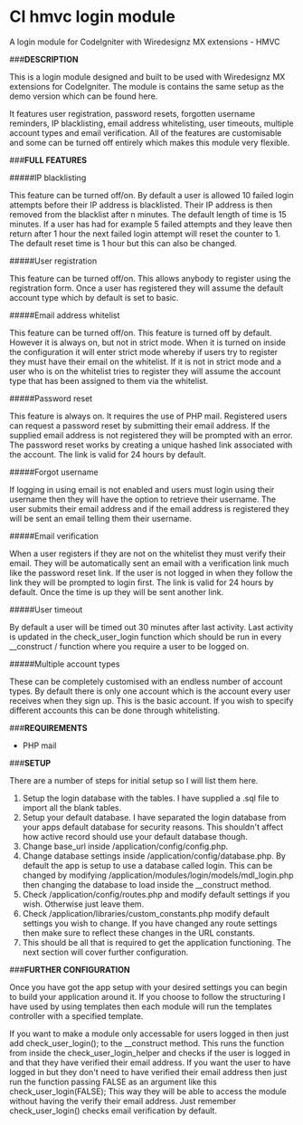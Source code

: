 # CI hmvc login module
A login module for CodeIgniter with Wiredesignz MX extensions - HMVC

###**DESCRIPTION**

This is a login module designed and built to be used with Wiredesignz MX extensions for CodeIgniter. The module is contains the same setup as the demo version which can be found here.

It features user registration, password resets, forgotten username reminders, IP blacklisting, email address whitelisting, user timeouts, multiple account types and email verification. All of the features are customisable and some can be turned off entirely which makes this module very flexible.

###**FULL FEATURES**

#####IP blacklisting

This feature can be turned off/on. By default a user is allowed 10 failed login attempts before their IP address is blacklisted. Their IP address is then removed from the blacklist after n minutes. The default length of time is 15 minutes. If a user has had for example 5 failed attempts and they leave then return after 1 hour the next failed login attempt will reset the counter to 1. The default reset time is 1 hour but this can also be changed.

#####User registration

This feature can be turned off/on. This allows anybody to register using the registration form. Once a user has registered they will assume the default account type which by default is set to basic.

#####Email address whitelist

This feature can be turned off/on. This feature is turned off by default. However it is always on, but not in strict mode. When it is turned on inside the configuration it will enter strict mode whereby if users try to register they must have their email on the whitelist. If it is not in strict mode and a user who is on the whitelist tries to register they will assume the account type that has been assigned to them via the whitelist.

#####Password reset

This feature is always on. It requires the use of PHP mail. Registered users can request a password reset by submitting their email address. If the supplied email address is not registered they will be prompted with an error. The password reset works by creating a unique hashed link associated with the account. The link is valid for 24 hours by default.

#####Forgot username

If logging in using email is not enabled and users must login using their username then they will have the option to retrieve their username. The user submits their email address and if the email address is registered they will be sent an email telling them their username.

#####Email verification

When a user registers if they are not on the whitelist they must verify their email. They will be automatically sent an email with a verification link much like the password reset link. If the user is not logged in when they follow the link they will be prompted to login first. The link is valid for 24 hours by default. Once the time is up they will be sent another link.

#####User timeout

By default a user will be timed out 30 minutes after last activity. Last activity is updated in the check_user_login function which should be run in every __construct / function where you require a user to be logged on.

#####Multiple account types

These can be completely customised with an endless number of account types. By default there is only one account which is the account every user receives when they sign up. This is the basic account. If you wish to specify different accounts this can be done through whitelisting.

###**REQUIREMENTS**

 - PHP mail

###**SETUP**

There are a number of steps for initial setup so I will list them here.
 1. Setup the login database with the tables. I have supplied a .sql file to import all the blank tables.
 2. Setup your default database. I have separated the login database from your apps default database for security reasons. This shouldn't affect how active record should use your default database though.
 2. Change base_url inside /application/config/config.php.
 3. Change database settings inside /application/config/database.php. By default the app is setup to use a database called login. This can be changed by modifying /application/modules/login/models/mdl_login.php then changing the database to load inside the __construct method.
 4. Check /application/config/routes.php and modify default settings if you wish. Otherwise just leave them.
 5. Check /application/libraries/custom_constants.php modify default settings you wish to change. If you have changed any route settings then make sure to reflect these changes in the URL constants.
 6. This should be all that is required to get the application functioning. The next section will cover further configuration.

###**FURTHER CONFIGURATION**

Once you have got the app setup with your desired settings you can begin to build your application around it. If you choose to follow the structuring I have used by using templates then each module will run the templates controller with a specified template.

If you want to make a module only accessable for users logged in then just add check_user_login(); to the __construct method. This runs the function from inside the check_user_login_helper and checks if the user is logged in and that they have verified their email address. If you want the user to have logged in but they don't need to have verified their email address then just run the function passing FALSE as an argument like this check_user_login(FALSE); This way they will be able to access the module without having the verify their email address. Just remember check_user_login() checks email verification by default.
